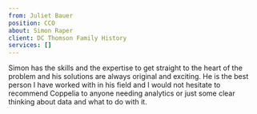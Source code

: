 ```yaml
---
from: Juliet Bauer
position: CCO
about: Simon Raper
client: DC Thomson Family History
services: []
---
```


Simon has the skills and the expertise to get straight to the heart of the problem and his solutions are always original and exciting. He is the best person I have worked with in his field and I would not hesitate to recommend Coppelia to anyone needing analytics or just some clear thinking about data and what to do with it.  

